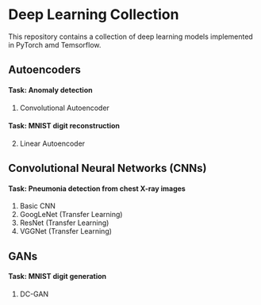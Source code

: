 # Deep Learning Collection

This repository contains a collection of deep learning models implemented in PyTorch amd Temsorflow.

## Autoencoders

#### Task: Anomaly detection
1. Convolutional Autoencoder
#### Task: MNIST digit reconstruction
2. Linear Autoencoder


## Convolutional Neural Networks (CNNs)

#### Task: Pneumonia detection from chest X-ray images
1. Basic CNN
2. GoogLeNet (Transfer Learning)
3. ResNet (Transfer Learning)
4. VGGNet (Transfer Learning)


## GANs

#### Task: MNIST digit generation
1. DC-GAN

